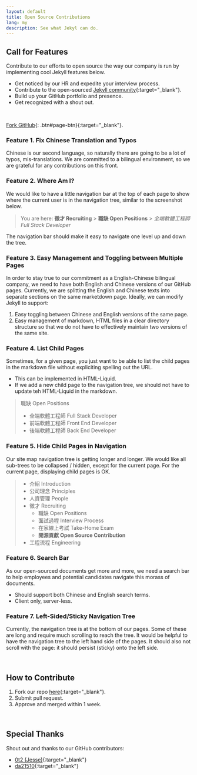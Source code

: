 ```yaml
---
layout: default
title: Open Source Contributions
lang: my
description: See what Jekyl can do.
---
```




## Call for Features

Contribute to our efforts to open source the way our company is run by implementing cool Jekyll features below.

* Get noticed by our HR and expedite your interview process.
* Contribute to the open-sourced [Jekyll community](https://jekyllrb.com/){:target="_blank"}.
* Build up your GitHub portfolio and presence.
* Get recognized with a shout out.

<br>

[Fork GitHub](https://github.com/avancevl/avl.github.io){: .btn#page-btn}{:target="_blank"}.

### Feature 1. Fix Chinese Translation and Typos

Chinese is our second language, so naturally there are going to be a lot of typos, mis-translations. We are committed to a bilingual environment, so we are grateful for any contributions on this front.

### Feature 2. Where Am I?

We would like to have a little navigation bar at the top of each page to show where the current user is in the navigation tree, similar to the screenshot below.

> You are here: **徵才 Recruiting** > **職缺 Open Positions** > *全端軟體工程師 Full Stack Developer*

The navigation bar should make it easy to navigate one level up and down the tree.

### Feature 3. Easy Management and Toggling between Multiple Pages

In order to stay true to our commitment as a English-Chinese bilingual company, we need to have both English and Chinese versions of our GitHub pages. Currently, we are splitting the English and Chinese texts into separate sections on the same marketdown page. Ideally, we can modify Jekyll to support:

1. Easy toggling between Chinese and English versions of the same page.
1. Easy management of markdown, HTML files in a clear directory structure so that we do not have to effectively maintain two versions of the same site.

### Feature 4. List Child Pages

Sometimes, for a given page, you just want to be able to list the child pages in the markdown file without expliciting spelling out the URL.

* This can be implemented in HTML-Liquid.
* If we add a new child page to the navigation tree, we should not have to update teh HTML-Liquid in the markdown.

> 職缺 Open Positions
> * 全端軟體工程師 Full Stack Developer
> * 前端軟體工程師 Front End Developer
> * 後端軟體工程師 Back End Developer

### Feature 5. Hide Child Pages in Navigation

Our site map navigation tree is getting longer and longer. We would like all sub-trees to be collapsed / hidden, except for the current page. For the current page, displaying child pages is OK.

> * 介紹 Introduction
> * 公司理念 Principles
> * 人資管理 People
> * 徵才 Recruiting
> 	* 職缺 Open Positions
> 	* 面試過程 Interview Process
> 	* 在家線上考試 Take-Home Exam
> 	* **開源貢獻 Open Source Contribution**
> * 工程流程 Engineering

### Feature 6. Search Bar

As our open-sourced documents get more and more, we need a search bar to help employees and potential candidates navigate this morass of documents.

* Should support both Chinese and English search terms.
* Client only, server-less.

### Feature 7. Left-Sided/Sticky Navigation Tree

Currently, the navigation tree is at the bottom of our pages. Some of these are long and require much scrolling to reach the tree. It would be helpful to have the navigation tree to the left hand side of the pages. It should also not scroll with the page: it should persist (sticky) onto the left side.

<br>

## How to Contribute

1. Fork our repo [here](https://github.com/avancevl/avancevl.github.io){:target="_blank"}.
1. Submit pull request.
1. Approve and merged within 1 week.

<br>

## Special Thanks

Shout out and thanks to our GitHub contributors:
* [0t2 (Jesse)](https://github.com/0t2){:target="_blank"}
* [da21510](https://github.com/da21510){:target="_blank"}

<br>
